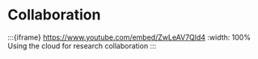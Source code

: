# Collaboration

:::{iframe} https://www.youtube.com/embed/ZwLeAV7Qld4
:width: 100%
Using the cloud for research collaboration
:::
